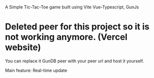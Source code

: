 A Simple Tic-Tac-Toe game built using Vite Vue-Typescript, GunJs

<h1>Deleted peer for this project so it is not working anymore. (Vercel website)</h1>
You can replace it GunDB peer with your peer url and host it yourself.

Main feature: Real-time update
